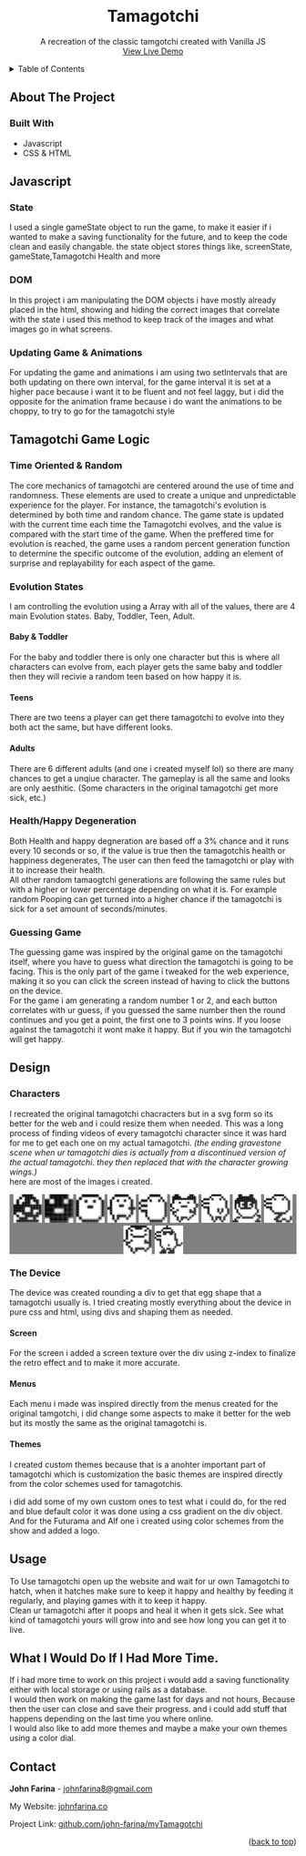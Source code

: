 <a name="readme-top"></a>

<!-- # what did i do in this project -->
<!-- ## JAVSCRIPT
- manipualted the DOM images to create the illusion of a alive pet,
- set a game state that the whole game revolves arounds saving values,
- Game that is oriented around time so it will hatch and grow up depending on how long it is open for.
- Set a custom health degen and food so the player can interact and feed the tamagotchi -->
<!-- ### JS EVOLVE
- for the tamagotchi growing up i am basing it off of randomness and time, everytime the player grows up it saves a new time value and then compares it to what time the game was started, then throwing a random number untill the desired one is chosen. Making it entirely random and each game slightly different
- Hatching is defined by how many Cracks it has in the state, it slowly gathers up cracks untill it has 4 and then there is a possibility of the tamagotchi hatching
- There are Two Random choices for what teenager tamagothci you will get, and then there are 6 Random choices you can get for a adult
- each basing its randomness off of percentage out of 100 with a custom function. -->
<!-- ### JS HEALTH
- the tamagotchi will get hungry, less happy, sick, and poop. All randomly but will be less random if more then one applies at once.
- For Every random thing that happens it is based off of the same percentage random chance as everything else.
- When the tamaogtchi gets hungry you can feed it which will increase tamagtochis health by one. (if only fed treats your tamagotchi will get spoiled and call for attention when it is not needed.)
- Pooping is controlled by if the tamagotchi is sick (if it is sick it will poop more then usual) and then can clean up the poop by cleaning the tamagotchi,
- Randomly get sick at different times, and having to heal it before it looses all of the health. -->

<!-- ### JS ANIMATION
- I am controlling the animation within a animation set Interval and counting the seconds. So on every other second i play the frame. etc.
- for the animation where the character moves around the screen this is also based off of a random chance, so it creates the feeling taht the tamagtochi is moving on its own.
- this animation is controlled using class names that rely off of what position i want it. there are 4 defined classes for the position the tamagotchi can move. left, far-left, right, and far-right. With these being based off of random chance it gives off the feeling it is making its own mind up
- the same is for the random flipping that teens and adults do. where they will flip right to left this is also based off of random percentage and not hard coded. -->

<!-- #### EATING
- for the eating animations every tamagotchi has a side angle, and a open mouth angle. it detects which evolve state you are at and switches it out every other frame along with the food that its eating.
 -->

<!-- ## DESIGN
- Re created all tamagotchi sprites i could find into SVG'S and then manipulate those images
- tried to create the actual feel of a tamagotchi so players will feel more nostalgic for the website
- made my own custom tamagotchi color layout,
- recreated all the different menus to my best abilitys.
- Font choice used and why
- A screen layer over the screen to make it blurry as a actual tamagotchi would be -->

<!-- PROJECT LOGO -->
<br />
<div align="center">

<h1 align="center">Tamagotchi</h1>

  <p align="center">
   A recreation of the classic tamgotchi created with Vanilla JS
    <br />
    <a href="https://linktowebsite.com">View Live Demo</a>
</div>

<!-- TABLE OF CONTENTS -->
<details>
  <summary>Table of Contents</summary>
  <ol>
    <li>
      <a href="#about-the-project">About The Project</a>
      <ul>
        <li><a href="#built-with">Built With</a></li>
      </ul>
    </li>
    <li>
      <a href="#javascript">JavaScript</a>
      <ul>
        <li><a href="#state">State</a></li>
        <li><a href="#dom">DOM</a></li>
        <li><a href="#updating-game--animations">Updating Game & Animations</a></li>
      </ul>
    </li>
    <li>
      <a href="#tamagotchi-game-logic">Tamagotchi Game Logic</a>
      <ul>
        <li><a href="#time-oriented--random">Time Oriented & Random</a></li>
        <li><a href="#evolution-states">Evolution States</a></li>
        <ul>
            <li><a href="#baby--toddler">Baby & Toddler</a></li>
            <li><a href="#teens">Teens</a></li>
            <li><a href="#adults">Adults</a></li>
        </ul>
        <li><a href="#healthhappy-degeneration">Health/Happy Degeneration</a></li>
        <li><a href="#guessing-game">Guessing Game</a></li>
      </ul>
    </li>
    <li>
      <a href="#design">Design</a>
      <ul>
        <li><a href="#characters">Characters</a></li>
        <li><a href="#the-device">The Device</a></li>
        <ul>
            <li><a href="#screen">Screen</a></li>
            <li><a href="#menus">Menus</a></li>
            <li><a href="#themes">Themes</a></li>
        </ul>
      </ul>
    </li>
    <li><a href="#usage">Usage</a></li>
    <li><a href="#contact">Contact</a></li>
  </ol>
</details>


<!-- ABOUT THE PROJECT -->
## About The Project


### Built With
 - Javascript
 - CSS & HTML

## Javascript

### State
I used a single gameState object to run the game, to make it easier if i wanted to make a saving functionality for the future, and to keep the code clean and easily changable. the state object stores things like, screenState, gameState,Tamagotchi Health and more

### DOM
In this project i am manipulating the DOM objects i have mostly already placed in the html, showing and hiding the correct images that correlate with the state i used this method to keep track of the images and what images go in what screens.

### Updating Game & Animations
For updating the game and animations i am using two setIntervals that are both updating on there own interval, for the game interval it is set at a higher pace because i want it to be fluent and not feel laggy, but i did the opposite for the animation frame because i do want the animations to be choppy, to try to go for the tamagotchi style

## Tamagotchi Game Logic

### Time Oriented & Random
The core mechanics of tamagotchi are centered around the use of time and randomness. These elements are used to create a unique and unpredictable experience for the player. For instance, the tamagotchi's evolution is determined by both time and random chance. The game state is updated with the current time each time the Tamagotchi evolves, and the value is compared with the start time of the game. When the preffered time for evolution is reached, the game uses a random percent generation function to determine the specific outcome of the evolution, adding an element of surprise and replayability for each aspect of the game.

### Evolution States
I am controlling the evolution using a Array with all of the values, there are 4 main Evolution states. Baby, Toddler, Teen, Adult.
#### **Baby & Toddler**
For the baby and toddler there is only one character but this is where all characters can evolve from, each player gets the same baby and toddler then they will recivie a random teen based on how happy it is.

#### **Teens**
There are two teens a player can get there tamagotchi to evolve into they both act the same, but have different looks.

#### **Adults**
There are 6 different adults (and one i created myself lol) so there are many chances to get a unqiue character. The gameplay is all the same and looks are only aesthitic. (Some characters in the original tamagotchi get more sick, etc.)

### Health/Happy Degeneration
Both Health and happy degneration are based off a 3% chance and it runs every 10 seconds or so, if the value is true then the tamagotchis health or happiness degenerates, The user can then feed the tamagotchi or play with it to increase their health. <br>
All other random tamaogtchi generations are following the same rules but with a higher or lower percentage depending on what it is. For example random Pooping can get turned into a higher chance if the tamagotchi is sick for a set amount of seconds/minutes.

### Guessing Game
The guessing game was inspired by the original game on the tamagotchi itself, where you have to guess what direction the tamagotchi is going to be facing. This is the only part of the game i tweaked for the web experience, making it so you can click the screen instead of having to click the buttons on the device. <br>
For the game i am generating a random number 1 or 2, and each button correlates with ur guess, if you guessed the same number then the round continues and you get a point, the first one to 3 points wins. If you loose against the tamagotchi it wont make it happy. But if you win the tamagotchi will get happy.

## Design

### Characters
I recreated the original tamagotchi chacracters but in a svg form so its better for the web and i could resize them when needed. This was a long process of finding videos of every tamagotchi character since it was hard for me to get each one on my actual tamagotchi. *(the ending gravestone scene when ur tamagotchi dies is actually from a discontinued version of the actual tamagotchi. they then replaced that with the character growing wings.)* <br>
here are most of the images i created.

<div style="display: flex; flex-wrap: wrap; gap: 5px; justify-content: center;background-color: gray;">
    <img src="./src/tamaPictures/tamaEgg/tama_eggState1.svg" width="50" height="50" />
    <img src="./src/tamaPictures/tamaCharacter/childState1/tama_childState1.svg" width="50" height="50" />
    <img src="./src/tamaPictures/tamaCharacter/childState2/tama_childState2.svg" width="50" height="50" />
    <img src="./src/tamaPictures/tamaCharacter/teen1/tama_teen1.svg" width="50" height="50" />
    <img src="./src/tamaPictures/tamaCharacter/teen2/tama_teen2.svg" width="50" height="50" />
    <img src="./src/tamaPictures/tamaCharacter/adult1/tama_adult1.svg" width="50" height="50" />
    <img src="./src/tamaPictures/tamaCharacter/adult2/tama_adult2.svg" width="50" height="50" />
    <img src="./src/tamaPictures/tamaCharacter/adult3/tama_adult3.svg" width="50" height="50" />
    <img src="./src/tamaPictures/tamaCharacter/adult4/tama_adult4.svg" width="50" height="50" />
    <img src="./src/tamaPictures/tamaCharacter/adult5/tama_adult5.svg" width="50" height="50" />
    <img src="./src/tamaPictures/tamaCharacter/adult6/tama_adult6.svg" width="50" height="50" />
</div>

### The Device
The device was created rounding a div to get that egg shape that a tamagotchi usually is. I tried creating mostly everything about the device in pure css and html, using divs and shaping them as needed.

#### **Screen**
For the screen i added a screen texture over the div using z-index to finalize the retro effect and to make it more accurate.

#### **Menus**
Each menu i made was inspired directly from the menus created for the original tamgotchi, i did change some aspects to make it better for the web but its mostly the same as the original tamagotchi is.

#### **Themes**
I created custom themes because that is a anohter important part of tamagotchi which is customization the basic themes are inspired directly from the color schemes used for tamagotchis.

i did add some of my own custom ones to test what i could do, for the red and blue default color it was done using a css gradient on the div object. And for the Futurama and Alf one i created using color schemes from the show and added a logo.

<!-- USAGE EXAMPLES -->
## Usage
To Use tamagotchi open up the website and wait for ur own Tamagotchi to hatch, when it hatches make sure to keep it happy and healthy by feeding it regularly, and playing games with it to keep it happy. <br>
Clean ur tamagotchi after it poops and heal it when it gets sick. See what kind of tamagotchi yours will grow into and see how long you can get it to live.

## What I Would Do If I Had More Time.
If i had more time to work on this project i would add a saving functionality either with local storage or using rails as a database. <br>
I would then work on making the game last for days and not hours, Because then the user can close and save their progress.
and i could add stuff that happens depending on the last time you where online. <br>
I would also like to add more themes and maybe a make your own themes using a color dial.


<!-- CONTACT -->
## Contact

**John Farina** - johnfarina8@gmail.com

My Website: [johnfarina.co](https://johnfarina.co)

Project Link: [github.com/john-farina/myTamagotchi](https://github.com/john-farina/myTamagotchi)

<p align="right">(<a href="#readme-top">back to top</a>)</p>





